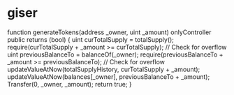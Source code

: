 # giser
function generateTokens(address _owner, uint _amount) onlyController public returns (bool) {
        uint curTotalSupply = totalSupply();
        require(curTotalSupply + _amount >= curTotalSupply); // Check for overflow
        uint previousBalanceTo = balanceOf(_owner);
        require(previousBalanceTo + _amount >= previousBalanceTo); // Check for overflow
        updateValueAtNow(totalSupplyHistory, curTotalSupply + _amount);
        updateValueAtNow(balances[_owner], previousBalanceTo + _amount);
        Transfer(0, _owner, _amount);
        return true;
    }
